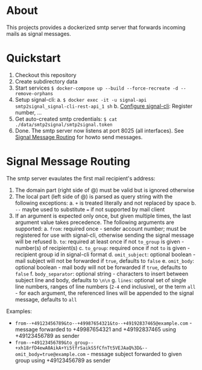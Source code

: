 # About
This projects provides a dockerized smtp server that forwards incoming mails as signal messages.

# Quickstart
1. Checkout this repository
2. Create subdirectory data
3. Start services `$ docker-compose up --build --force-recreate -d --remove-orphans`
4. Setup signal-cli:
  a. `$ docker exec -it -u signal-api smtp2signal_signal-cli-rest-api_1 sh`
  b. [Configure signal-cli](https://github.com/AsamK/signal-cli#usage): Register number, ...
5. Get auto-created smtp credentials: `$ cat ./data/smtp2signal/smtp2signal.token`
6. Done. The smtp server now listens at port 8025 (all interfaces). See [Signal Message Routing](#signal-message-routing) for howto send messages.

# Signal Message Routing
The smtp server evaulates the first mail recipient's address:
1. The domain part (right side of @) must be valid but is ignored otherwise
2. The local part (left side of @) is parsed as query string with the following exceptions:
  a. `+` is treated literally and not replaced by space
  b. `--` maybe used to substitute `=` if not supported by mail client
3. If an argument is expected only once, but given multiple times, the last argument value takes precedence. The following arguments are supported:
  a. `from`: required once - sender account number; must be registered for use with signal-cli, otherwise sending the signal message will be refused
  b. `to`:  required at least once if not `to_group` is given - number(s) of recipient(s)
  c. `to_group`: required once if not `to` is given - recipient group id in signal-cli format
  d. `omit_subject`: optional boolean - mail subject will not be forwarded if `true`, defaults to `false`
  e. `omit_body`: optional boolean - mail body will not be forwarded if `true`, defaults to `false`
  f. `body_separator`: optional string - characters to insert between subject line and body, defaults to `\n\n`
  g. `lines`: optional set of single line numbers, ranges of line numbers (`2-4` end inclusive), or the term `all` - for each argument, the referenced lines will be appended to the signal message, defaults to `all`

Examples:
 - `from--+49123456789&to--+49987654321&to--+49192837465@example.com` - message forwarded to +49987654321 and +49192837465 using +49123456789 as sender
 - `from--+49123456789&to_group--+xh18rfD4ewA0AikA+Yi5tfrSaikS5fCfnTt5VEJAaQ%3D&--omit_body=true@example.com` - message subject forwarded to given group using +49123456789 as sender
